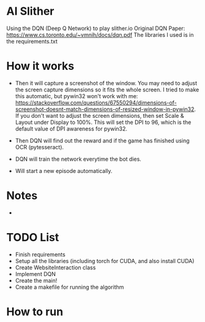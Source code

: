 # AI Slither

Using the DQN (Deep Q Network) to play slither.io 
Original DQN Paper: https://www.cs.toronto.edu/~vmnih/docs/dqn.pdf
The libraries I used is in the requirements.txt

# How it works

- Then it will capture a screenshot of the window. You may need to adjust the screen capture dimensions so it fits the whole screen. I tried to make this automatic, but pywin32 won't work with me: https://stackoverflow.com/questions/67550294/dimensions-of-screenshot-doesnt-match-dimensions-of-resized-window-in-pywin32. If you don't want to adjust the screen dimensions, then set Scale & Layout under Display to 100%. This will set the DPI to 96, which is the default value of DPI awareness for pywin32.  

- Then DQN will find out the reward and if the game has finished using OCR (pytesseract). 

- DQN will train the network everytime the bot dies.

- Will start a new episode automatically.


# Notes

- 


# TODO List

- Finish requirements
- Setup all the libraries (including torch for CUDA, and also install CUDA)
- Create WebsiteInteraction class
- Implement DQN
- Create the main!
- Create a makefile for running the algorithm 


# How to run
